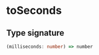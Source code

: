 # toSeconds

## Type signature

<!-- prettier-ignore-start -->
```typescript
(milliseconds: number) => number
```
<!-- prettier-ignore-end -->
